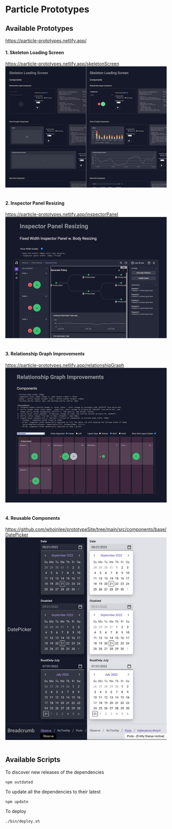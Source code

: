 # Particle Prototypes

## Available Prototypes

https://particle-prototypes.netlify.app/

#### 1. Skeleton Loading Screen

https://particle-prototypes.netlify.app/skeletonScreen
<br/>
![Alt text](/screenShots/componentSkeletonCombined3.jpg?raw=true 'Components')
<br/><br/>

#### 2. Inspector Panel Resizing

https://particle-prototypes.netlify.app/inspectorPanel
<br/>
![Alt text](/screenShots/inspectorPanelFixed.jpg?raw=true 'Fixed Width Inspector Panel')
<br/><br/>

#### 3. Relationship Graph Improvements

https://particle-prototypes.netlify.app/relationshipGraph
<br/>![Alt text](/screenShots/relGraphComponents.jpg?raw=true 'Relationship Graph Improv')
<br/><br/>

#### 4. Reusable Components

https://github.com/whoinlee/prototypeSite/tree/main/src/components/base/DatePicker
<br/>![Alt text](/screenShots/reusableComponents.jpg?raw=true 'Date Picker')
<br/><br/>

## Available Scripts

To discover new releases of the dependencies

```
npm outdated
```

To update all the dependencies to their latest

```
npm update
```

To deploy

```
./bin/deploy.sh
```

<br/><br/>
